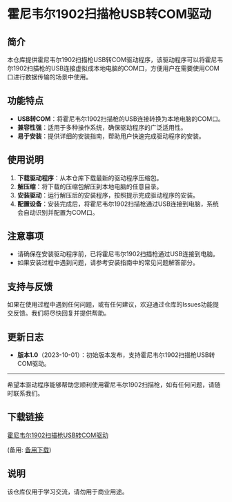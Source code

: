 # 霍尼韦尔1902扫描枪USB转COM驱动

## 简介
本仓库提供霍尼韦尔1902扫描枪USB转COM驱动程序，该驱动程序可以将霍尼韦尔1902扫描枪的USB连接虚拟成本地电脑的COM口，方便用户在需要使用COM口进行数据传输的场景中使用。

## 功能特点
- **USB转COM**：将霍尼韦尔1902扫描枪的USB连接转换为本地电脑的COM口。
- **兼容性强**：适用于多种操作系统，确保驱动程序的广泛适用性。
- **易于安装**：提供详细的安装指南，帮助用户快速完成驱动程序的安装。

## 使用说明
1. **下载驱动程序**：从本仓库下载最新的驱动程序压缩包。
2. **解压缩**：将下载的压缩包解压到本地电脑的任意目录。
3. **安装驱动**：运行解压后的安装程序，按照提示完成驱动程序的安装。
4. **配置设备**：安装完成后，将霍尼韦尔1902扫描枪通过USB连接到电脑，系统会自动识别并配置为COM口。

## 注意事项
- 请确保在安装驱动程序前，已将霍尼韦尔1902扫描枪通过USB连接到电脑。
- 如果安装过程中遇到问题，请参考安装指南中的常见问题解答部分。

## 支持与反馈
如果在使用过程中遇到任何问题，或有任何建议，欢迎通过仓库的Issues功能提交反馈。我们将尽快回复并提供帮助。

## 更新日志
- **版本1.0**（2023-10-01）：初始版本发布，支持霍尼韦尔1902扫描枪USB转COM驱动。

---

希望本驱动程序能够帮助您顺利使用霍尼韦尔1902扫描枪，如有任何问题，请随时联系我们。

## 下载链接
[霍尼韦尔1902扫描枪USB转COM驱动](https://pan.quark.cn/s/879d47b48a33) 

(备用: [备用下载](https://pan.baidu.com/s/1QgRNzwnRAlsqdtUwti8GrQ?pwd=1234))

## 说明

该仓库仅用于学习交流，请勿用于商业用途。
